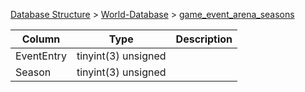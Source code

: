 [Database Structure](Database-Structure) > [World-Database](World-Database) > [game_event_arena_seasons](game_event_arena_seasons)

Column | Type | Description
--- | --- | ---
EventEntry | tinyint(3) unsigned | 
Season | tinyint(3) unsigned | 
